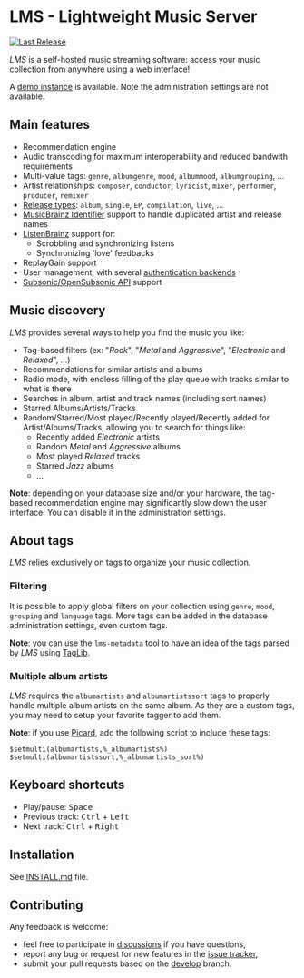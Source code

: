 # LMS - Lightweight Music Server

[![Last Release](https://img.shields.io/github/v/release/epoupon/lms?logo=github&label=latest)](https://github.com/epoupon/lms/releases)

_LMS_ is a self-hosted music streaming software: access your music collection from anywhere using a web interface!

A [demo instance](http://lms-demo.poupon.dev) is available. Note the administration settings are not available.

## Main features
* Recommendation engine
* Audio transcoding for maximum interoperability and reduced bandwith requirements
* Multi-value tags: `genre`, `albumgenre`, `mood`, `albummood`, `albumgrouping`, ...
* Artist relationships: `composer`, `conductor`, `lyricist`, `mixer`, `performer`, `producer`, `remixer`
* [Release types](https://musicbrainz.org/doc/Release_Group/Type): `album`, `single`, `EP`, `compilation`, `live`, ...
* [MusicBrainz Identifier](https://musicbrainz.org/doc/MusicBrainz_Identifier) support to handle duplicated artist and release names
* [ListenBrainz](https://listenbrainz.org) support for:
  * Scrobbling and synchronizing listens
  * Synchronizing 'love' feedbacks
* ReplayGain support
* User management, with several [authentication backends](INSTALL.md#authentication-backend)
* [Subsonic/OpenSubsonic API](SUBSONIC.md) support

## Music discovery
_LMS_ provides several ways to help you find the music you like:
* Tag-based filters (ex: "_Rock_", "_Metal_ and _Aggressive_", "_Electronic_ and _Relaxed_", ...)
* Recommendations for similar artists and albums
* Radio mode, with endless filling of the play queue with tracks similar to what is there
* Searches in album, artist and track names (including sort names)
* Starred Albums/Artists/Tracks
* Random/Starred/Most played/Recently played/Recently added for Artist/Albums/Tracks, allowing you to search for things like:
  * Recently added _Electronic_ artists
  * Random _Metal_ and _Aggressive_ albums
  * Most played _Relaxed_ tracks
  * Starred _Jazz_ albums
  * ...

__Note__: depending on your database size and/or your hardware, the tag-based recommendation engine may significantly slow down the user interface. You can disable it in the administration settings.

## About tags
_LMS_ relies exclusively on tags to organize your music collection.

### Filtering
It is possible to apply global filters on your collection using `genre`, `mood`, `grouping` and `language` tags. More tags can be added in the database administration settings, even custom tags.

__Note__: you can use the `lms-metadata` tool to have an idea of the tags parsed by _LMS_ using [TagLib](https://github.com/taglib/taglib).

### Multiple album artists
_LMS_ requires the `albumartists` and `albumartistssort` tags to properly handle multiple album artists on the same album. As they are a custom tags, you may need to setup your favorite tagger to add them.

__Note__: if you use [Picard](https://picard.musicbrainz.org/), add the following script to include these tags:
```
$setmulti(albumartists,%_albumartists%)
$setmulti(albumartistssort,%_albumartists_sort%)
```

## Keyboard shortcuts
* Play/pause: <kbd>Space</kbd>
* Previous track: <kbd>Ctrl</kbd> + <kbd>Left</kbd>
* Next track: <kbd>Ctrl</kbd> + <kbd>Right</kbd>

## Installation
See [INSTALL.md](INSTALL.md) file.

## Contributing
Any feedback is welcome:
* feel free to participate in [discussions](https://github.com/epoupon/lms/discussions) if you have questions,
* report any bug or request for new features in the [issue tracker](https://github.com/epoupon/lms/issues),
* submit your pull requests based on the [develop](../../tree/develop) branch.
